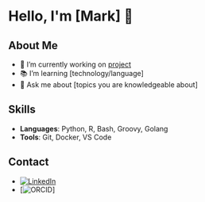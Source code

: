 # Hello, I'm [Mark] 👋

## About Me
- 🌟 I’m currently working on [project](https://link-to-project.com)
- 📚 I’m learning [technology/language]
- 💬 Ask me about [topics you are knowledgeable about]

## Skills
- **Languages**: Python, R, Bash, Groovy, Golang
- **Tools**: Git, Docker, VS Code

## Contact
- [![LinkedIn](https://img.shields.io/badge/-LinkedIn-blue)](https://www.linkedin.com/in/yourprofile/)
- [![ORCID](https://orcid.org/0000-0002-7689-6531)]
